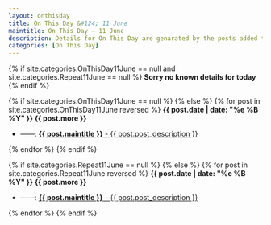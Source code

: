 ```yaml
---
layout: onthisday
title: On This Day &#124; 11 June
maintitle: On This Day — 11 June
description: Details for On This Day are genarated by the posts added to the website so the content is subject to changes/updates over time.
categories: [On This Day]
---
```


{% if site.categories.OnThisDay11June == null and site.categories.Repeat11June == null %}
<strong>Sorry no known details for today</strong>
{% endif %}

{% if site.categories.OnThisDay11June == null %}
{% else %}
{% for post in site.categories.OnThisDay11June reversed %}
<strong>{{ post.date | date: "%e %B %Y" }} {{ post.more }}</strong>
<ul>
<li> ——: <a href="{{ post.url }}"><strong>{{ post.maintitle }}</strong> - {{ post.post_description }}</a></li>
</ul>
{% endfor %}
{% endif %}

{% if site.categories.Repeat11June == null %}
{% else %}
{% for post in site.categories.Repeat11June reversed %}
<strong>{{ post.date | date: "%e %B %Y" }} {{ post.more }}</strong>
<ul>
<li> ——: <a href="{{ post.url }}"><strong>{{ post.maintitle }}</strong> - {{ post.post_description }}</a></li>
</ul>
{% endfor %}
{% endif %}

